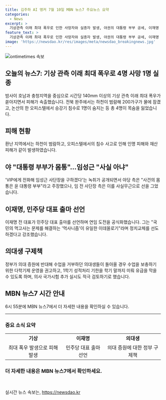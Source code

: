 ```yaml
---
title: 김주하 AI 앵커 7월 10일 MBN 뉴스7 주요뉴스 요약
categories:
  - News
excerpt: >
  기상관측 이래 최대 폭우로 인한 사망자와 실종자 발생, 야권의 대통령 부부 공세, 이재명 더불어민주당 대표 출마 선언, 의대생 구제책 등 다양한 뉴스 속에서 김주하 앵커의 실황 보도를 통해 뉴스7이 우리에게 전할 다양한 소식을 함께 살펴봅니다.
feature_text: >
  기상관측 이래 최대 폭우로 인한 사망자와 실종자 발생, 야권의 대통령 부부 공세, 이재명 더불어민주당 대표 출마 선언, 의대생 구제책 등 다양한 뉴스 속에서 김주하 앵커의 실황 보도를 통해 뉴스7이 우리에게 전할 다양한 소식을 함께 살펴봅니다.
image: 'https://newsdao.kr/res/images/meta/newsdao_breakingnews.jpg'
---
```


<p><img src="https://newsdao.kr/res/images/meta/newsdao_breakingnews.jpg" alt="ontimetimes 속보" /></p>

<h2>오늘의 뉴스7: 기상 관측 이래 최대 폭우로 4명 사망 1명 실종</h2>

<p data-ke-size="size16">밤사이 호남과 충청지역을 중심으로 시간당 140mm 이상의 기상 관측 이래 최대 폭우가 쏟아지면서 피해가 속출했습니다. 전북 완주에서는 하천이 범람해 200가구가 물에 잠겼고, 논산의 한 오피스텔에서 승강기 침수로 1명이 숨지는 등 총 4명이 목숨을 잃었습니다.</p>

<h2 data-ke-size="size26">피해 현황</h2>

<p data-ke-size="size16">환난 지역에서는 하천이 범람하고, 오피스텔에서의 침수 사고로 인해 인명 피해와 재산 피해가 같이 발생하였습니다.</p>

<h2 data-ke-size="size26">야 "대통령 부부가 몸통"…임성근 "사실 아냐"</h2>

<p data-ke-size="size16">'VIP에게 전화해 임성근 사단장을 구하겠다'는 녹취가 공개되면서 야당 측은 "사건의 몸통은 윤 대통령 부부"라고 주장했으나, 임 전 사단장 측은 이를 사실무근으로 선을 그었습니다.</p>

<h2 data-ke-size="size26">이재명, 민주당 대표 출마 선언</h2>

<p data-ke-size="size16">이재명 전 대표가 민주당 대표 출마를 선언하며 연임 도전을 공식화했습니다. 그는 "국민의 먹고사는 문제를 해결하는 '먹사니즘'이 유일한 이데올로기"라며 정치교체를 선도하겠다고 강조했습니다.</p>

<h2 data-ke-size="size26">의대생 구제책</h2>

<p data-ke-size="size16">정부가 의대 증원에 반대해 수업을 거부하던 의대생들이 돌아올 경우 수업을 보충하기 위한 다학기제 운영을 권고하고, 1학기 성적처리 기한을 학기 말까지 미뤄 유급을 막을 수 있도록 하며, 의사 국가시험 추가 실시도 적극 검토하기로 했습니다.</p>

<h2 data-ke-size="size26">MBN 뉴스7 시간 안내</h2>

<p data-ke-size="size16">6시 55분에 MBN 뉴스7에서 더 자세한 내용을 확인하실 수 있습니다.</p>

<hr>

<h3>중요 소식 요약</h3>

<table>
  <tr>
    <td style="text-align: center; height: 17px;"><b>기상</b></td>
    <td style="text-align: center; height: 17px;"><b>이재명</b></td>
    <td style="text-align: center; height: 17px;"><b>의대생</b></td>
  </tr>
  <tr>
    <td style="text-align: center; height: 17px;">최대 폭우 발생으로 피해 발생</td>
    <td style="text-align: center; height: 17px;">민주당 대표 출마 선언</td>
    <td style="text-align: center; height: 17px;">의대 증원에 대한 정부 구제책</td>
  </tr>
</table>

<h3>더 자세한 내용은 MBN 뉴스7에서 확인하세요.</h3>

<p data-ke-size="size16">&nbsp;</p>
실시간 뉴스 속보는, <a href="https://newsdao.kr" rel="dofollow">https://newsdao.kr</a>


